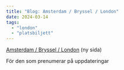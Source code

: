 ```yaml
---
title: "Blog: Amsterdam / Bryssel / London"
date: 2024-03-14
tags: 
  - "london"
  - "platsbiljett"
---
```


[Amsterdam / Bryssel / London](https://www.trainfo.eu/amsterdam-bryssel-london/) (ny sida)

För den som prenumerar på uppdateringar
